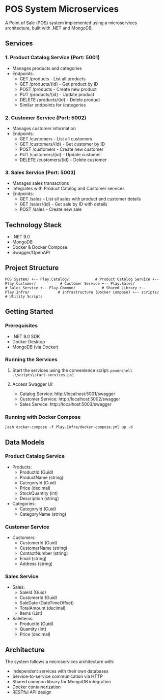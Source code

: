 # POS System Microservices

A Point of Sale (POS) system implemented using a microservices architecture, built with .NET and MongoDB.

## Services

### 1. Product Catalog Service (Port: 5001)
- Manages products and categories
- Endpoints:
  * GET /products - List all products
  * GET /products/{id} - Get product by ID
  * POST /products - Create new product
  * PUT /products/{id} - Update product
  * DELETE /products/{id} - Delete product
  * Similar endpoints for /categories

### 2. Customer Service (Port: 5002)
- Manages customer information
- Endpoints:
  * GET /customers - List all customers
  * GET /customers/{id} - Get customer by ID
  * POST /customers - Create new customer
  * PUT /customers/{id} - Update customer
  * DELETE /customers/{id} - Delete customer

### 3. Sales Service (Port: 5003)
- Manages sales transactions
- Integrates with Product Catalog and Customer services
- Endpoints:
  * GET /sales - List all sales with product and customer details
  * GET /sales/{id} - Get sale by ID with details
  * POST /sales - Create new sale

## Technology Stack
- .NET 9.0
- MongoDB
- Docker & Docker Compose
- Swagger/OpenAPI

## Project Structure
`
POS System/
+-- Play.Catalog/            # Product Catalog Service
+-- Play.Customer/           # Customer Service
+-- Play.Sales/             # Sales Service
+-- Play.Common/            # Shared Library
+-- Play.Infra/             # Infrastructure (Docker Compose)
+-- scripts/                # Utility Scripts
`

## Getting Started

### Prerequisites
- .NET 9.0 SDK
- Docker Desktop
- MongoDB (via Docker)

### Running the Services

1. Start the services using the convenience script:
   `powershell
   .\scripts\start-services.ps1
   `

2. Access Swagger UI:
   - Catalog Service: http://localhost:5001/swagger
   - Customer Service: http://localhost:5002/swagger
   - Sales Service: http://localhost:5003/swagger

### Running with Docker Compose
`ash
docker-compose -f Play.Infra/docker-compose.yml up -d
`

## Data Models

### Product Catalog Service
- Products:
  * ProductId (Guid)
  * ProductName (string)
  * CategoryId (Guid)
  * Price (decimal)
  * StockQuantity (int)
  * Description (string)
- Categories:
  * CategoryId (Guid)
  * CategoryName (string)

### Customer Service
- Customers:
  * CustomerId (Guid)
  * CustomerName (string)
  * ContactNumber (string)
  * Email (string)
  * Address (string)

### Sales Service
- Sales:
  * SaleId (Guid)
  * CustomerId (Guid)
  * SaleDate (DateTimeOffset)
  * TotalAmount (decimal)
  * Items (List<SaleItem>)
- SaleItems:
  * ProductId (Guid)
  * Quantity (int)
  * Price (decimal)

## Architecture

The system follows a microservices architecture with:
- Independent services with their own databases
- Service-to-service communication via HTTP
- Shared common library for MongoDB integration
- Docker containerization
- RESTful API design
